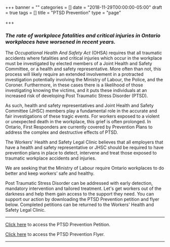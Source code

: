 +++
banner = ""
categories = []
date = "2018-11-29T00:00:00-05:00"
draft = true
tags = []
title = "PTSD Prevention"
type = "page"

+++
### _The rate of workplace fatalities and critical injuries in Ontario workplaces have worsened in recent years._

The _Occupational Health And Safety Act_ (OHSA) requires that all traumatic accidents where fatalities and critical injuries which occur in the workplace must be investigated by elected members of a Joint Health and Safety Committee, or a health and safety representative. More often than not, this process will likely require an extended involvement in a protracted investigation potentially involving the Ministry of Labour, the Police, and the Coroner. Furthermore, in these cases there is a likelihood of those investigating knowing the victims, and it puts these individuals at an  increased risk of developing Post Traumatic Stress Disorder (PTSD).

As such, health and safety representatives and Joint Health and Safety Committee (JHSC) members play a fundamental role in the accurate and fair investigations of these tragic events. For workers exposed to a violent or unexpected death in the workplace, this grief is often prolonged.  In Ontario, First Responders are currently covered by Prevention Plans to address the complex and destructive effects of PTSD.

The Workers’ Health and Safety Legal Clinic believes that all employers that have a health and safety representative or JHSC should be required to have prevention plans in place to detect, intervene and treat those exposed to traumatic workplace accidents and injuries.

We are seeking that the Ministry of Labour require Ontario workplaces to do better and keep workers’ safe and healthy.

Post Traumatic Stress Disorder can be addressed with early detection, mandatory intervention and tailored treatment. Let's get workers out of the darkness and help them gain access to the support they need. You can support our action by downloading the PTSD Prevention petition and flyer below. Completed petitions can be returned to the Workers' Health and Safety Legal Clinic.

***

[Click here](https://s3.amazonaws.com/newsletter.workers-safety.ca/newsletters/Clinic+Projects/PTSD+Prevention/PTSD+Prevention+Petition.pdf "PTSD Prevention Petition") to access the PTSD Prevention Petition.

[Click here](https://s3.amazonaws.com/newsletter.workers-safety.ca/newsletters/Clinic+Projects/PTSD+Prevention/PTSD+Prevention+Flyer.pdf "PTSD Prevention Flyer") to access the PTSD Prevention Flyer.

***
